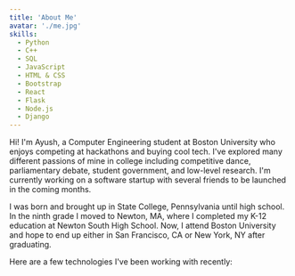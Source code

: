 ```yaml
---
title: 'About Me'
avatar: './me.jpg'
skills:
  - Python
  - C++
  - SQL
  - JavaScript
  - HTML & CSS
  - Bootstrap
  - React
  - Flask
  - Node.js
  - Django
---
```

Hi! I'm Ayush, a Computer Engineering student at Boston University who enjoys competing at hackathons and buying cool tech. I've explored many different passions of mine in college including competitive dance, parliamentary debate, student government, and low-level research. I'm currently working on a software startup with several friends to be launched in the coming months.

I was born and brought up in State College, Pennsylvania until high school. In the ninth grade I moved to Newton, MA, where I completed my K-12 education at Newton South High School. Now, I attend Boston University and hope to end up either in San Francisco, CA or New York, NY after graduating.

Here are a few technologies I've been working with recently:

